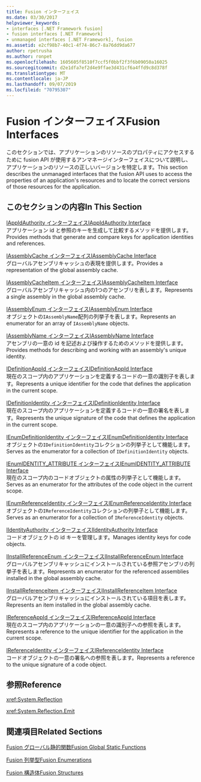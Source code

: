 ```yaml
---
title: Fusion インターフェイス
ms.date: 03/30/2017
helpviewer_keywords:
- interfaces [.NET Framework fusion]
- fusion interfaces [.NET Framework]
- unmanaged interfaces [.NET Framework], fusion
ms.assetid: e2cf98b7-40c1-4f74-86c7-8a76dd9da677
author: rpetrusha
ms.author: ronpet
ms.openlocfilehash: 1605605f8510f7ccf5f0bbf2f3f6b09050a16025
ms.sourcegitcommit: d2e1dfa7ef2d4e9ffae3d431cf6a4ffd9c8d378f
ms.translationtype: MT
ms.contentlocale: ja-JP
ms.lasthandoff: 09/07/2019
ms.locfileid: "70795307"
---
```

# <a name="fusion-interfaces"></a><span data-ttu-id="9c341-102">Fusion インターフェイス</span><span class="sxs-lookup"><span data-stu-id="9c341-102">Fusion Interfaces</span></span>
<span data-ttu-id="9c341-103">このセクションでは、アプリケーションのリソースのプロパティにアクセスするために fusion API が使用するアンマネージインターフェイスについて説明し、アプリケーションのリソースの正しいバージョンを特定します。</span><span class="sxs-lookup"><span data-stu-id="9c341-103">This section describes the unmanaged interfaces that the fusion API uses to access the properties of an application's resources and to locate the correct versions of those resources for the application.</span></span>  
  
## <a name="in-this-section"></a><span data-ttu-id="9c341-104">このセクションの内容</span><span class="sxs-lookup"><span data-stu-id="9c341-104">In This Section</span></span>  
 [<span data-ttu-id="9c341-105">IAppIdAuthority インターフェイス</span><span class="sxs-lookup"><span data-stu-id="9c341-105">IAppIdAuthority Interface</span></span>](iappidauthority-interface.md)  
 <span data-ttu-id="9c341-106">アプリケーション id と参照のキーを生成して比較するメソッドを提供します。</span><span class="sxs-lookup"><span data-stu-id="9c341-106">Provides methods that generate and compare keys for application identities and references.</span></span>  
  
 [<span data-ttu-id="9c341-107">IAssemblyCache インターフェイス</span><span class="sxs-lookup"><span data-stu-id="9c341-107">IAssemblyCache Interface</span></span>](iassemblycache-interface.md)  
 <span data-ttu-id="9c341-108">グローバルアセンブリキャッシュの表現を提供します。</span><span class="sxs-lookup"><span data-stu-id="9c341-108">Provides a representation of the global assembly cache.</span></span>  
  
 [<span data-ttu-id="9c341-109">IAssemblyCacheItem インターフェイス</span><span class="sxs-lookup"><span data-stu-id="9c341-109">IAssemblyCacheItem Interface</span></span>](iassemblycacheitem-interface.md)  
 <span data-ttu-id="9c341-110">グローバルアセンブリキャッシュ内の1つのアセンブリを表します。</span><span class="sxs-lookup"><span data-stu-id="9c341-110">Represents a single assembly in the global assembly cache.</span></span>  
  
 [<span data-ttu-id="9c341-111">IAssemblyEnum インターフェイス</span><span class="sxs-lookup"><span data-stu-id="9c341-111">IAssemblyEnum Interface</span></span>](iassemblyenum-interface.md)  
 <span data-ttu-id="9c341-112">オブジェクトの`IAssemblyName`配列の列挙子を表します。</span><span class="sxs-lookup"><span data-stu-id="9c341-112">Represents an enumerator for an array of `IAssemblyName` objects.</span></span>  
  
 [<span data-ttu-id="9c341-113">IAssemblyName インターフェイス</span><span class="sxs-lookup"><span data-stu-id="9c341-113">IAssemblyName Interface</span></span>](iassemblyname-interface.md)  
 <span data-ttu-id="9c341-114">アセンブリの一意の id を記述および操作するためのメソッドを提供します。</span><span class="sxs-lookup"><span data-stu-id="9c341-114">Provides methods for describing and working with an assembly's unique identity.</span></span>  
  
 [<span data-ttu-id="9c341-115">IDefinitionAppId インターフェイス</span><span class="sxs-lookup"><span data-stu-id="9c341-115">IDefinitionAppId Interface</span></span>](idefinitionappid-interface.md)  
 <span data-ttu-id="9c341-116">現在のスコープ内のアプリケーションを定義するコードの一意の識別子を表します。</span><span class="sxs-lookup"><span data-stu-id="9c341-116">Represents a unique identifier for the code that defines the application in the current scope.</span></span>  
  
 [<span data-ttu-id="9c341-117">IDefinitionIdentity インターフェイス</span><span class="sxs-lookup"><span data-stu-id="9c341-117">IDefinitionIdentity Interface</span></span>](idefinitionidentity-interface.md)  
 <span data-ttu-id="9c341-118">現在のスコープ内のアプリケーションを定義するコードの一意の署名を表します。</span><span class="sxs-lookup"><span data-stu-id="9c341-118">Represents the unique signature of the code that defines the application in the current scope.</span></span>  
  
 [<span data-ttu-id="9c341-119">IEnumDefinitionIdentity インターフェイス</span><span class="sxs-lookup"><span data-stu-id="9c341-119">IEnumDefinitionIdentity Interface</span></span>](ienumdefinitionidentity-interface.md)  
 <span data-ttu-id="9c341-120">オブジェクトの`IDefinitionIdentity`コレクションの列挙子として機能します。</span><span class="sxs-lookup"><span data-stu-id="9c341-120">Serves as the enumerator for a collection of `IDefinitionIdentity` objects.</span></span>  
  
 [<span data-ttu-id="9c341-121">IEnumIDENTITY_ATTRIBUTE インターフェイス</span><span class="sxs-lookup"><span data-stu-id="9c341-121">IEnumIDENTITY_ATTRIBUTE Interface</span></span>](ienumidentity-attribute-interface.md)  
 <span data-ttu-id="9c341-122">現在のスコープ内のコードオブジェクトの属性の列挙子として機能します。</span><span class="sxs-lookup"><span data-stu-id="9c341-122">Serves as an enumerator for the attributes of the code object in the current scope.</span></span>  
  
 [<span data-ttu-id="9c341-123">IEnumReferenceIdentity インターフェイス</span><span class="sxs-lookup"><span data-stu-id="9c341-123">IEnumReferenceIdentity Interface</span></span>](ienumreferenceidentity-interface.md)  
 <span data-ttu-id="9c341-124">オブジェクトの`IReferenceIdentity`コレクションの列挙子として機能します。</span><span class="sxs-lookup"><span data-stu-id="9c341-124">Serves as an enumerator for a collection of `IReferenceIdentity` objects.</span></span>  
  
 [<span data-ttu-id="9c341-125">IIdentityAuthority インターフェイス</span><span class="sxs-lookup"><span data-stu-id="9c341-125">IIdentityAuthority Interface</span></span>](iidentityauthority-interface.md)  
 <span data-ttu-id="9c341-126">コードオブジェクトの id キーを管理します。</span><span class="sxs-lookup"><span data-stu-id="9c341-126">Manages identity keys for code objects.</span></span>  
  
 [<span data-ttu-id="9c341-127">IInstallReferenceEnum インターフェイス</span><span class="sxs-lookup"><span data-stu-id="9c341-127">IInstallReferenceEnum Interface</span></span>](iinstallreferenceenum-interface.md)  
 <span data-ttu-id="9c341-128">グローバルアセンブリキャッシュにインストールされている参照アセンブリの列挙子を表します。</span><span class="sxs-lookup"><span data-stu-id="9c341-128">Represents an enumerator for the referenced assemblies installed in the global assembly cache.</span></span>  
  
 [<span data-ttu-id="9c341-129">IInstallReferenceItem インターフェイス</span><span class="sxs-lookup"><span data-stu-id="9c341-129">IInstallReferenceItem Interface</span></span>](iinstallreferenceitem-interface.md)  
 <span data-ttu-id="9c341-130">グローバルアセンブリキャッシュにインストールされている項目を表します。</span><span class="sxs-lookup"><span data-stu-id="9c341-130">Represents an item installed in the global assembly cache.</span></span>  
  
 [<span data-ttu-id="9c341-131">IReferenceAppId インターフェイス</span><span class="sxs-lookup"><span data-stu-id="9c341-131">IReferenceAppId Interface</span></span>](ireferenceappid-interface.md)  
 <span data-ttu-id="9c341-132">現在のスコープ内のアプリケーションの一意の識別子への参照を表します。</span><span class="sxs-lookup"><span data-stu-id="9c341-132">Represents a reference to the unique identifier for the application in the current scope.</span></span>  
  
 [<span data-ttu-id="9c341-133">IReferenceIdentity インターフェイス</span><span class="sxs-lookup"><span data-stu-id="9c341-133">IReferenceIdentity Interface</span></span>](ireferenceidentity-interface.md)  
 <span data-ttu-id="9c341-134">コードオブジェクトの一意の署名への参照を表します。</span><span class="sxs-lookup"><span data-stu-id="9c341-134">Represents a reference to the unique signature of a code object.</span></span>  
  
## <a name="reference"></a><span data-ttu-id="9c341-135">参照</span><span class="sxs-lookup"><span data-stu-id="9c341-135">Reference</span></span>  
 <xref:System.Reflection>  
  
 <xref:System.Reflection.Emit>  
  
## <a name="related-sections"></a><span data-ttu-id="9c341-136">関連項目</span><span class="sxs-lookup"><span data-stu-id="9c341-136">Related Sections</span></span>  
 [<span data-ttu-id="9c341-137">Fusion グローバル静的関数</span><span class="sxs-lookup"><span data-stu-id="9c341-137">Fusion Global Static Functions</span></span>](fusion-global-static-functions.md)  
  
 [<span data-ttu-id="9c341-138">Fusion 列挙型</span><span class="sxs-lookup"><span data-stu-id="9c341-138">Fusion Enumerations</span></span>](fusion-enumerations.md)  
  
 [<span data-ttu-id="9c341-139">Fusion 構造体</span><span class="sxs-lookup"><span data-stu-id="9c341-139">Fusion Structures</span></span>](fusion-structures.md)

